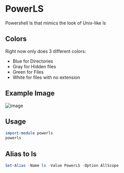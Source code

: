 # PowerLS
Powershell ls that mimics the look of Unix-like ls

## Colors
Right now only does 3 different colors:
- Blue for Directories
- Gray for Hidden files
- Green for Files
- White for files with no extension

## Example Image
![image](https://cloud.githubusercontent.com/assets/326557/6094051/aafb8bde-aee6-11e4-98b7-14f399863232.png)

## Usage
```powershell
import-module powerls
powerls
```

## Alias to ls
```powershell
Set-Alias -Name ls -Value PowerLS -Option AllScope
```
